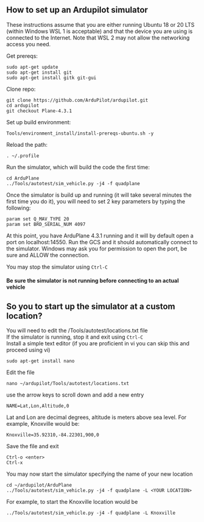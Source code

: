 ## How to set up an Ardupilot simulator

These instructions assume that you are either running Ubuntu 18 or 20 LTS (within Windows WSL 1 is acceptable) and that the device you are using is connected to the Internet. Note that WSL 2 may not allow the networking access you need.

Get prereqs:
```
sudo apt-get update
sudo apt-get install git
sudo apt-get install gitk git-gui
```
Clone repo:
```
git clone https://github.com/ArduPilot/ardupilot.git
cd ardupilot
git checkout Plane-4.3.1
```
Set up build environment:
```
Tools/environment_install/install-prereqs-ubuntu.sh -y
```
Reload the path:
```
. ~/.profile
```
Run the simulator, which will build the code the first time:
```
cd ArduPlane
../Tools/autotest/sim_vehicle.py -j4 -f quadplane
```
Once the simulator is build up and running (it will take several minutes the first time you do it), you will need to set 2 key parameters by typing the following:
```
param set Q_MAV_TYPE 20
param set BRD_SERIAL_NUM 4097
```
At this point, you have ArduPlane 4.3.1 running and it will by default open a port on localhost:14550. Run the GCS and it should automatically connect to the simulator. Windows may ask you for permission to open the port, be sure and ALLOW the connection.

You may stop the simulator using ```Ctrl-C```  
#### Be sure the simulator is not running before connecting to an actual vehicle

## So you to start up the simulator at a custom location?
You will need to edit the /Tools/autotest/locations.txt file  
If the simulator is running, stop it and exit using ```Ctrl-C```  
Install a simple text editor (if you are proficient in vi you can skip this and proceed using vi)
```
sudo apt-get install nano
```
Edit the file
```
nano ~/ardupilot/Tools/autotest/locations.txt
```
use the arrow keys to scroll down and add a new entry
```
NAME=Lat,Lon,Altitude,0
```
Lat and Lon are decimal degrees, altitude is meters above sea level. For example, Knoxville would be:
```
Knoxville=35.92310,-84.22301,900,0
```
Save the file and exit
```
Ctrl-o <enter>
Ctrl-x
```
You may now start the simulator specifying the name of your new location
```
cd ~/ardupilot/ArduPlane
../Tools/autotest/sim_vehicle.py -j4 -f quadplane -L <YOUR LOCATION>
```
For example, to start the Knoxville location would be 
```
../Tools/autotest/sim_vehicle.py -j4 -f quadplane -L Knoxville
```





